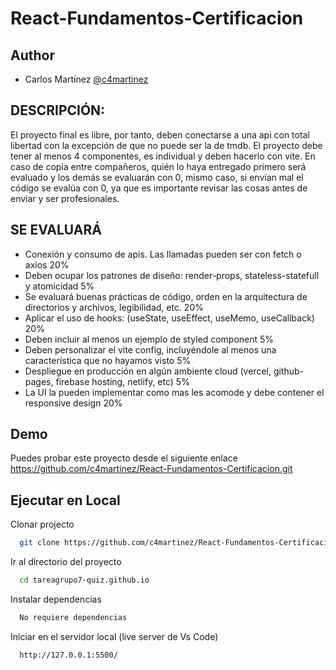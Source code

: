 # React-Fundamentos-Certificacion


## Author

- Carlos Martínez [@c4martinez](https://www.github.com/c4martinez)


## DESCRIPCIÓN:

El proyecto final es libre, por tanto, deben conectarse a una api con total libertad con la excepción de que no puede ser la de tmdb. El proyecto debe tener al menos 4 componentes, es individual y deben hacerlo con vite. En caso de copia entre compañeros, quién lo haya entregado primero será evaluado y los demás se evaluarán con 0, mismo caso, si envían mal el código se evalúa con 0, ya que es importante revisar las cosas antes de enviar y ser profesionales.


## SE EVALUARÁ

- Conexión y consumo de apis. Las llamadas pueden ser con fetch o axios 20%
- Deben ocupar los patrones de diseño: render-props, stateless-statefull y atomicidad 5%
- Se evaluará buenas prácticas de código, orden en la arquitectura de directorios y archivos, legibilidad, etc. 20%
- Aplicar el uso de hooks: (useState, useEffect, useMemo, useCallback) 20%
- Deben incluir al menos un ejemplo de styled component 5%
- Deben personalizar el vite config, incluyéndole al menos una característica que no hayamos visto 5%
- Despliegue en producción en algún ambiente cloud (vercel, github-pages, firebase hosting, netlify, etc) 5%
- La UI la pueden implementar como mas les acomode y debe contener el responsive design 20%


## Demo

Puedes probar este proyecto desde el siguiente enlace
https://github.com/c4martinez/React-Fundamentos-Certificacion.git


## Ejecutar en Local

Clonar projecto

```bash
  git clone https://github.com/c4martinez/React-Fundamentos-Certificacion.git
```

Ir al directorio del proyecto

```bash
  cd tareagrupo7-quiz.github.io
```

Instalar dependencias

```bash
  No requiere dependencias
```

Iniciar en el servidor local (live server de Vs Code)

```bash
  http://127.0.0.1:5500/
```
